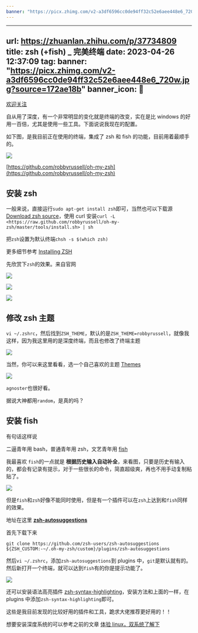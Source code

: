 ```yaml
---
banner: "https://picx.zhimg.com/v2-a3df6596cc0de94ff32c52e6aee448e6_720w.jpg?source=172ae18b"
---
```

---
url: https://zhuanlan.zhihu.com/p/37734809
title: zsh (+fish) _ 完美终端
date: 2023-04-26 12:37:09
tag: 
banner: "https://picx.zhimg.com/v2-a3df6596cc0de94ff32c52e6aee448e6_720w.jpg?source=172ae18b"
banner_icon: 🔖
---
[欢迎关注](https://mp.weixin.qq.com/s?__biz=MzIwNjUxMTQyMA==&mid=2247484180&idx=1&sn=97a5638c4152ee651f82747e4e70bff9&chksm=9721cf47a0564651ab690832f2f9dc80adaa453767dc5a103adca4cf8945eb6e77174c8671b1#rd)

自从用了深度，有一个非常明显的变化就是终端的改变，实在是比 windows 的好用一百倍，尤其是使用一些工具。下面说说我现在的配置。

如下图，是我目前正在使用的终端，集成了 zsh 和 fish 的功能，目前用着最顺手的。

![](1682483829308.png)

[https://github.com/robbyrussell/oh-my-zsh](https://github.com/robbyrussell/oh-my-zsh)

## 安装 zsh

一般来说，直接运行`sudo apt-get install zsh`即可，当然也可以下载源 [Download zsh source](http://zsh.sourceforge.net/Arc/source.html)，使用 curl 安装`curl -L <https://raw.github.com/robbyrussell/oh-my-zsh/master/tools/install.sh> | sh`

把`zsh`设置为默认终端`chsh -s $(which zsh)`

更多细节参考 [Installing ZSH](https://github.com/robbyrussell/oh-my-zsh/wiki/Installing-ZSH)

先欣赏下`zsh`的效果。来自官网

![](1682483829483.png)

![](1682483829585.png)

![](1682483829699.png)

## 修改 zsh 主题

`vi ~/.zshrc`，然后找到`ZSH_THEME`，默认的是`ZSH_THEME=robbyrussell`，就像我这样，因为我这里用的是深度终端，而且也修改了终端主题

![](1682483829800.png)

当然，你可以来这里看看，选一个自己喜欢的主题 [Themes](https://github.com/robbyrussell/oh-my-zsh/wiki/themes)

![](1682483829902.png)

`agnoster`也很好看。

据说大神都用`random`，是真的吗？

## 安装 fish

有句话这样说

二逼青年用 bash，普通青年用 zsh，文艺青年用 [fish](http://fishshell.com/)

我最喜欢 `fish`的一点就是 **根据历史输入自动补全**，来看图，只要是历史有输入的，都会有记录有提示，对于一些很长的命令，简直超级爽，再也不用手动复制粘贴了。

![](1682483829990.png)

但是`fish`和`zsh`好像不能同时使用，但是有一个插件可以在`zsh`上达到和`fish`同样的效果。

地址在这里 **[zsh-autosuggestions](https://github.com/zsh-users/zsh-autosuggestions)**

首先下载下来

`git clone https://github.com/zsh-users/zsh-autosuggestions ${ZSH_CUSTOM:-~/.oh-my-zsh/custom}/plugins/zsh-autosuggestions`

然后`vi ~/.zshrc`，添加`zsh-autosuggestions`到 plugins 中，`git`是默认就有的。然后新打开一个终端，就可以达到`fish`有的你是提示功能了。

![](1682483830070.png)

还可以安装语法高亮插件 [zsh-syntax-highlighting](https://github.com/zsh-users/zsh-syntax-highlighting)，安装方法和上面的一样，在 plugins 中添加`zsh-syntax-highlighting`即可。

这些是我目前发现的比较好用的插件和工具，跪求大佬推荐更好用的！！

想要安装深度系统的可以参考之前的文章 [体验 linux，双系统了解下](https://zhuanlan.zhihu.com/p/36764060)
